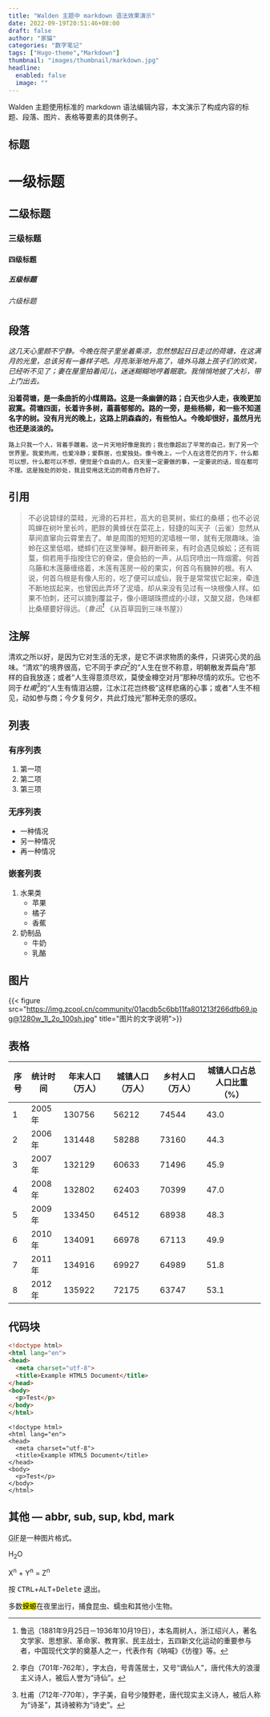 ```yaml
---
title: "Walden 主题中 markdown 语法效果演示"
date: 2022-09-19T20:51:46+08:00
draft: false
author: "家猫"
categories: "数字笔记"
tags: ["Hugo-theme","Markdown"]
thumbnail: "images/thumbnail/markdown.jpg"
headline: 
  enabled: false
  image: ""
---
```


Walden 主题使用标准的 markdown 语法编辑内容，本文演示了构成内容的标题、段落、图片、表格等要素的具体例子。

<!--more-->

## 标题

# 一级标题
## 二级标题
### 三级标题
#### 四级标题
##### 五级标题
###### 六级标题


## 段落

*这几天心里颇不宁静。今晚在院子里坐着乘凉，忽然想起日日走过的荷塘，在这满月的光里，总该另有一番样子吧。月亮渐渐地升高了，墙外马路上孩子们的欢笑，已经听不见了；妻在屋里拍着闰儿，迷迷糊糊地哼着眠歌。我悄悄地披了大衫，带上门出去。*

**沿着荷塘，是一条曲折的小煤屑路。这是一条幽僻的路；白天也少人走，夜晚更加寂寞。荷塘四面，长着许多树，蓊蓊郁郁的。路的一旁，是些杨柳，和一些不知道名字的树。没有月光的晚上，这路上阴森森的，有些怕人。今晚却很好，虽然月光也还是淡淡的。**

`路上只我一个人，背着手踱着。这一片天地好像是我的；我也像超出了平常的自己，到了另一个世界里。我爱热闹，也爱冷静；爱群居，也爱独处。像今晚上，一个人在这苍茫的月下，什么都可以想，什么都可以不想，便觉是个自由的人。白天里一定要做的事，一定要说的话，现在都可不理。这是独处的妙处，我且受用这无边的荷香月色好了。`

## 引用

> 不必说碧绿的菜畦，光滑的石井栏，高大的皂荚树，紫红的桑椹；也不必说鸣蝉在树叶里长吟，肥胖的黄蜂伏在菜花上，轻捷的叫天子（云雀）忽然从草间直窜向云霄里去了。单是周围的短短的泥墙根一带，就有无限趣味。油蛉在这里低唱，蟋蟀们在这里弹琴。翻开断砖来，有时会遇见蜈蚣；还有斑蝥，倘若用手指按住它的脊梁，便会拍的一声，从后窍喷出一阵烟雾。何首乌藤和木莲藤缠络着，木莲有莲房一般的果实，何首乌有臃肿的根。有人说，何首乌根是有像人形的，吃了便可以成仙，我于是常常拔它起来，牵连不断地拔起来，也曾因此弄坏了泥墙，却从来没有见过有一块根像人样。如果不怕刺，还可以摘到覆盆子，像小珊瑚珠攒成的小球，又酸又甜，色味都比桑椹要好得远。（<cite>鲁迅[^1]</cite> 《从百草园到三味书屋》）

## 注解

清欢之所以好，是因为它对生活的无求，是它不讲求物质的条件，只讲究心灵的品味。“清欢”的境界很高，它不同于<cite>李白[^2]</cite>的“人生在世不称意，明朝散发弄扁舟”那样的自我放逐；或者“人生得意须尽欢，莫使金樽空对月”那种尽情的欢乐。它也不同于<cite>杜甫[^3]</cite>的“人生有情泪沾臆，江水江花岂终极”这样悲痛的心事；或者“人生不相见，动如参与商；今夕复何夕，共此灯烛光”那种无奈的感叹。

[^1]: 鲁迅（1881年9月25日－1936年10月19日），本名周树人，浙江绍兴人，著名文学家、思想家、革命家、教育家、民主战士，五四新文化运动的重要参与者，中国现代文学的奠基人之一，代表作有《呐喊》《彷徨》等。
[^2]: 李白（701年-762年），字太白，号青莲居士，又号“谪仙人”，唐代伟大的浪漫主义诗人，被后人誉为“诗仙”。
[^3]: 杜甫（712年-770年），字子美，自号少陵野老，唐代现实主义诗人，被后人称为“诗圣”，其诗被称为“诗史”。




## 列表

### 有序列表

1. 第一项
2. 第二项
3. 第三项

### 无序列表

* 一种情况
* 另一种情况
* 再一种情况

### 嵌套列表

1. 水果类
    * 苹果
    * 橘子
    * 香蕉
2. 奶制品
    * 牛奶
    * 乳酪

## 图片

{{< figure src="https://img.zcool.cn/community/01acdb5c6bb11fa801213f266dfb69.jpg@1280w_1l_2o_100sh.jpg" title="图片的文字说明">}}

## 表格

<div class="container-table">

|序号  |统计时间 |年末人口（万人）|城镇人口（万人）|乡村人口（万人）|城镇人口占总人口比重（%）|
| --- |---     | ---         | ---         | ---          | ---                 |
|1 	|2005年	|130756	|56212	|74544	|43.0 |
|2 	|2006年	|131448	|58288	|73160	|44.3 |
|3 	|2007年	|132129	|60633	|71496	|45.9 |
|4 	|2008年	|132802	|62403	|70399	|47.0 |
|5 	|2009年	|133450	|64512	|68938	|48.3 |
|6 	|2010年	|134091	|66978	|67113	|49.9 |
|7 	|2011年	|134916	|69927	|64989	|51.8 |
|8 	|2012年	|135922	|72175	|63747	|53.1 |

</div>

## 代码块

``` html
<!doctype html>
<html lang="en">
<head>
  <meta charset="utf-8">
  <title>Example HTML5 Document</title>
</head>
<body>
  <p>Test</p>
</body>
</html>
```

```
<!doctype html>
<html lang="en">
<head>
  <meta charset="utf-8">
  <title>Example HTML5 Document</title>
</head>
<body>
  <p>Test</p>
</body>
</html>
```



## 其他 — abbr, sub, sup, kbd, mark

<abbr title="Graphics Interchange Format">GIF</abbr>是一种图片格式。

H<sub>2</sub>O

X<sup>n</sup> + Y<sup>n</sup> = Z<sup>n</sup>

按 <kbd>CTRL</kbd>+<kbd>ALT</kbd>+<kbd>Delete</kbd> 退出。

多数<mark>蝾螈</mark>在夜里出行，捕食昆虫、蠕虫和其他小生物。
